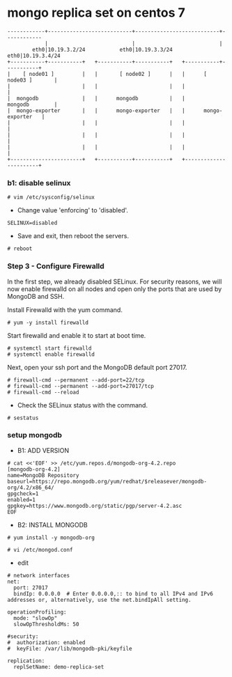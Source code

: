 # mongo replica set on centos 7
```
------------+---------------------------+---------------------------+------------
            |                           |                           |
        eth0|10.19.3.2/24           eth0|10.19.3.3/24            eth0|10.19.3.4/24
+-----------+-----------+   +-----------+-----------+   +-----------+-----------+
|    [ node01 ]         |   |       [ node02 ]      |   |      [ node03 ]       |
|                       |   |                       |   |                       |
|  mongodb              |   |      mongodb          |   |        mongodb        |
|  mongo-exporter       |   |      mongo-exporter   |   |      mongo-exporter   |
|                       |   |                       |   |                       |
|                       |   |                       |   |                       |
|                       |   |                       |   |                       |
+-----------------------+   +-----------+-----------+   +-----------------------+

```
### b1: disable selinux

```
# vim /etc/sysconfig/selinux
```

- Change value 'enforcing' to 'disabled'.
```
SELINUX=disabled
```

- Save and exit, then reboot the servers.

```
# reboot
```
### Step 3 - Configure Firewalld
In the first step, we already disabled SELinux. For security reasons, we will now enable firewalld on all nodes and open only the ports that are used by MongoDB and SSH.

Install Firewalld with the yum command.
```
# yum -y install firewalld

``` 

Start firewalld and enable it to start at boot time.
```
# systemctl start firewalld
# systemctl enable firewalld
```
Next, open your ssh port and the MongoDB default port 27017.
```
# firewall-cmd --permanent --add-port=22/tcp
# firewall-cmd --permanent --add-port=27017/tcp
# firewall-cmd --reload
```
- Check the SELinux status with the command.

```
# sestatus
```

### setup mongodb

- B1: ADD VERSION
```
# cat <<'EOF' >> /etc/yum.repos.d/mongodb-org-4.2.repo
[mongodb-org-4.2]
name=MongoDB Repository
baseurl=https://repo.mongodb.org/yum/redhat/$releasever/mongodb-org/4.2/x86_64/
gpgcheck=1
enabled=1
gpgkey=https://www.mongodb.org/static/pgp/server-4.2.asc 
EOF
```

- B2: INSTALL MONGODB

```
# yum install -y mongodb-org
```

```
# vi /etc/mongod.conf
```

  + edit
  
```
# network interfaces
net:
  port: 27017
  bindIp: 0.0.0.0  # Enter 0.0.0.0,:: to bind to all IPv4 and IPv6 addresses or, alternatively, use the net.bindIpAll setting.

operationProfiling:
  mode: "slowOp"
  slowOpThresholdMs: 50

#security:
#  authorization: enabled
#  keyFile: /var/lib/mongodb-pki/keyfile

replication:
  replSetName: demo-replica-set

```